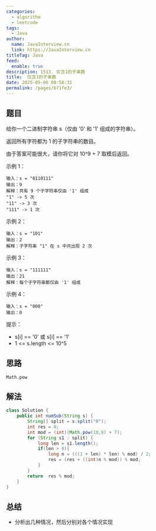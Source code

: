 ```yaml
---
categories: 
  - algorithm
  - leetcode
tags: 
  - Java
author: 
  name: JavaInterview.cn
  link: https://JavaInterview.cn
titleTag: Java
feed: 
  enable: true
description: 1513. 仅含1的子串数
title:  仅含1的子串数
date: 2025-05-06 08:58:31
permalink: /pages/b71fe3/
---
```


## 题目

给你一个二进制字符串 s（仅由 '0' 和 '1' 组成的字符串）。

返回所有字符都为 1 的子字符串的数目。

由于答案可能很大，请你将它对 10^9 + 7 取模后返回。



示例 1：

    输入：s = "0110111"
    输出：9
    解释：共有 9 个子字符串仅由 '1' 组成
    "1" -> 5 次
    "11" -> 3 次
    "111" -> 1 次
示例 2：

    输入：s = "101"
    输出：2
    解释：子字符串 "1" 在 s 中共出现 2 次
示例 3：

    输入：s = "111111"
    输出：21
    解释：每个子字符串都仅由 '1' 组成
示例 4：

    输入：s = "000"
    输出：0


提示：

* s[i] == '0' 或 s[i] == '1'
* 1 <= s.length <= 10^5

## 思路

    Math.pow

## 解法
```java
class Solution {
    public int numSub(String s) {
        String[] split = s.split("0");
        int res = 0;
        int mod = (int)(Math.pow(10,9) + 7);
        for (String s1 : split) {
            long len = s1.length();
            if(len > 0){
                long n = (((1 + len) * len) % mod) / 2;
                res = (res + ((int)n % mod)) % mod;
            }
        }
        return  res % mod;
    }
}

```

## 总结

- 分析出几种情况，然后分别对各个情况实现 
